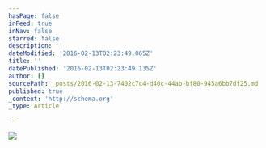 ```yaml
---
hasPage: false
inFeed: true
inNav: false
starred: false
description: ''
dateModified: '2016-02-13T02:23:49.065Z'
title: ''
datePublished: '2016-02-13T02:23:49.135Z'
author: []
sourcePath: _posts/2016-02-13-7402c7c4-d40c-44ab-bf80-945a6bb7df25.md
published: true
_context: 'http://schema.org'
_type: Article

---
```

![](https://the-grid-user-content.s3-us-west-2.amazonaws.com/8f6890b9-f1ed-43df-8398-b1b42f443f26.jpg)